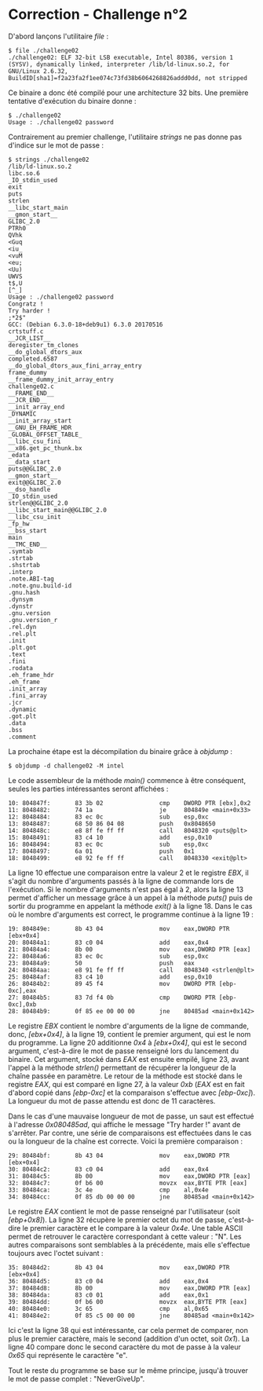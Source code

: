 # Correction - Challenge n°2

D'abord lançons l'utilitaire _file_ :

```text
$ file ./challenge02
./challenge02: ELF 32-bit LSB executable, Intel 80386, version 1 (SYSV), dynamically linked, interpreter /lib/ld-linux.so.2, for GNU/Linux 2.6.32, BuildID[sha1]=f2a23fa2f1ee074c73fd38b6064268826addd0dd, not stripped
```

Ce binaire a donc été compilé pour une architecture 32 bits. Une première tentative d'exécution du binaire donne :

```text
$ ./challenge02
Usage : ./challenge02 password
```

Contrairement au premier challenge, l'utilitaire _strings_ ne pas donne pas d'indice sur le mot de passe :

```text
$ strings ./challenge02
/lib/ld-linux.so.2
libc.so.6
_IO_stdin_used
exit
puts
strlen
__libc_start_main
__gmon_start__
GLIBC_2.0
PTRh0
QVhk
<Guq
<iu_
<vuM
<eu;
<Uu)
UWVS
t$,U
[^_]
Usage : ./challenge02 password
Congratz !
Try harder !
;*2$"
GCC: (Debian 6.3.0-18+deb9u1) 6.3.0 20170516
crtstuff.c
__JCR_LIST__
deregister_tm_clones
__do_global_dtors_aux
completed.6587
__do_global_dtors_aux_fini_array_entry
frame_dummy
__frame_dummy_init_array_entry
challenge02.c
__FRAME_END__
__JCR_END__
__init_array_end
_DYNAMIC
__init_array_start
__GNU_EH_FRAME_HDR
_GLOBAL_OFFSET_TABLE_
__libc_csu_fini
__x86.get_pc_thunk.bx
_edata
__data_start
puts@@GLIBC_2.0
__gmon_start__
exit@@GLIBC_2.0
__dso_handle
_IO_stdin_used
strlen@@GLIBC_2.0
__libc_start_main@@GLIBC_2.0
__libc_csu_init
_fp_hw
__bss_start
main
__TMC_END__
.symtab
.strtab
.shstrtab
.interp
.note.ABI-tag
.note.gnu.build-id
.gnu.hash
.dynsym
.dynstr
.gnu.version
.gnu.version_r
.rel.dyn
.rel.plt
.init
.plt.got
.text
.fini
.rodata
.eh_frame_hdr
.eh_frame
.init_array
.fini_array
.jcr
.dynamic
.got.plt
.data
.bss
.comment
```

La prochaine étape est la décompilation du binaire grâce à _objdump_ :

```text
$ objdump -d challenge02 -M intel
```

Le code assembleur de la méthode _main\(\)_ commence à être conséquent, seules les parties intéressantes seront affichées :

```text
10: 804847f:       83 3b 02                cmp    DWORD PTR [ebx],0x2
11: 8048482:       74 1a                   je     804849e <main+0x33>
12: 8048484:       83 ec 0c                sub    esp,0xc
13: 8048487:       68 50 86 04 08          push   0x8048650
14: 804848c:       e8 8f fe ff ff          call   8048320 <puts@plt>
15: 8048491:       83 c4 10                add    esp,0x10
16: 8048494:       83 ec 0c                sub    esp,0xc
17: 8048497:       6a 01                   push   0x1
18: 8048499:       e8 92 fe ff ff          call   8048330 <exit@plt>
```

La ligne 10 effectue une comparaison entre la valeur 2 et le registre _EBX_, il s'agit du nombre d'arguments passés à la ligne de commande lors de l'exécution. Si le nombre d'arguments n'est pas égal à 2, alors la ligne 13 permet d'afficher un message grâce à un appel à la méthode _puts\(\)_ puis de sortir du programme en appelant la méthode _exit\(\)_ à la ligne 18. Dans le cas où le nombre d'arguments est correct, le programme continue à la ligne 19 :

```text
19: 804849e:       8b 43 04                mov    eax,DWORD PTR [ebx+0x4]
20: 80484a1:       83 c0 04                add    eax,0x4
21: 80484a4:       8b 00                   mov    eax,DWORD PTR [eax]
22: 80484a6:       83 ec 0c                sub    esp,0xc
23: 80484a9:       50                      push   eax
24: 80484aa:       e8 91 fe ff ff          call   8048340 <strlen@plt>
25: 80484af:       83 c4 10                add    esp,0x10
26: 80484b2:       89 45 f4                mov    DWORD PTR [ebp-0xc],eax
27: 80484b5:       83 7d f4 0b             cmp    DWORD PTR [ebp-0xc],0xb
28: 80484b9:       0f 85 ee 00 00 00       jne    80485ad <main+0x142>
```

Le registre _EBX_ contient le nombre d'arguments de la ligne de commande, donc, _\[ebx+0x4\]_, à la ligne 19, contient le premier argument, qui est le nom du programme. La ligne 20 additionne _0x4_ à _\[ebx+0x4\]_, qui est le second argument, c'est-à-dire le mot de passe renseigné lors du lancement du binaire. Cet argument, stocké dans _EAX_ est ensuite empilé, ligne 23, avant l'appel à la méthode _strlen\(\)_ permettant de récupérer la longueur de la chaîne passée en paramètre. Le retour de la méthode est stocké dans le registre _EAX_, qui est comparé en ligne 27, à la valeur _0xb_ \(_EAX_ est en fait d'abord copié dans _\[ebp-0xc\]_ et la comparaison s'effectue avec _\[ebp-0xc\]_\). La longueur du mot de passe attendu est donc de 11 caractères.

Dans le cas d'une mauvaise longueur de mot de passe, un saut est effectué à l'adresse _0x080485ad_, qui affiche le message "Try harder !" avant de s'arrêter. Par contre, une série de comparaisons est effectuées dans le cas ou la longueur de la chaîne est correcte. Voici la première comparaison :

```text
29: 80484bf:       8b 43 04                mov    eax,DWORD PTR [ebx+0x4]
30: 80484c2:       83 c0 04                add    eax,0x4
31: 80484c5:       8b 00                   mov    eax,DWORD PTR [eax]
32: 80484c7:       0f b6 00                movzx  eax,BYTE PTR [eax]
33: 80484ca:       3c 4e                   cmp    al,0x4e
34: 80484cc:       0f 85 db 00 00 00       jne    80485ad <main+0x142>
```

Le registre _EAX_ contient le mot de passe renseigné par l'utilisateur \(soit _\[ebp+0x8\]_\). La ligne 32 récupère le premier octet du mot de passe, c'est-à-dire le premier caractère et le compare à la valeur _0x4e_. Une table ASCII permet de retrouver le caractère correspondant à cette valeur : "N". Les autres comparaisons sont semblables à la précédente, mais elle s'effectue toujours avec l'octet suivant :

```text
35: 80484d2:       8b 43 04                mov    eax,DWORD PTR [ebx+0x4]
36: 80484d5:       83 c0 04                add    eax,0x4
37: 80484d8:       8b 00                   mov    eax,DWORD PTR [eax]
38: 80484da:       83 c0 01                add    eax,0x1
39: 80484dd:       0f b6 00                movzx  eax,BYTE PTR [eax]
40: 80484e0:       3c 65                   cmp    al,0x65
41: 80484e2:       0f 85 c5 00 00 00       jne    80485ad <main+0x142>
```

Ici c'est la ligne 38 qui est intéressante, car cela permet de comparer, non plus le premier caractère, mais le second \(addition d'un octet, soit _0x1_\). La ligne 40 compare donc le second caractère du mot de passe à la valeur _0x65_ qui représente le caractère "e".

Tout le reste du programme se base sur le même principe, jusqu'à trouver le mot de passe complet : "NeverGiveUp".

